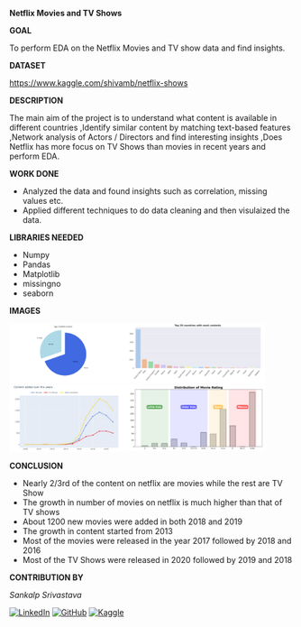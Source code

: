 
  

**Netflix Movies and TV Shows**

  

**GOAL**

  
To perform EDA on the Netflix Movies and TV show data and find insights.

  

**DATASET**

  

https://www.kaggle.com/shivamb/netflix-shows

  

**DESCRIPTION**

  

The main aim of the project is to understand what content is available in different countries ,Identify similar content by matching text-based features ,Network analysis of Actors / Directors and find interesting insights ,Does Netflix has more focus on TV Shows than movies in recent years and perform EDA.

  

**WORK DONE**

* Analyzed the data and found insights such as correlation, missing values etc.
* Applied different techniques to do data cleaning and then visulaized the data.

  


**LIBRARIES NEEDED**

* Numpy
* Pandas
* Matplotlib
* missingno
* seaborn
  
  

**IMAGES**

<div>
    <img src="../Images/types_of_netflix-content.jpg" width="40%" style="float:left" alt="types of netflix content">
    <img src="../Images/20_contries_with_most_content.jpg" width="50%" alt= "20 contries with most content">
</div>

<div>
    <img src="../Images/content_added_over_the_years.jpg" width="40%" style="float:left" alt="content added over the years">
    <img src="../Images/distribution_of_movie_rating.jpg" width="50%" alt= "distribution of movie rating">
</div>

**CONCLUSION**

  * Nearly 2/3rd of the content on netflix are movies while the rest are TV Show
  * The growth in number of movies on netflix is much higher than that of TV shows
  * About 1200 new movies were added in both 2018 and 2019
  * The growth in content started from 2013
  * Most of the movies were released in the year 2017 followed by 2018 and 2016
  * Most of the TV Shows were released in 2020 followed by 2019 and 2018

  

**CONTRIBUTION BY**

*Sankalp Srivastava*

  
[![LinkedIn](https://img.shields.io/badge/linkedin-%230077B5.svg?style=for-the-badge&logo=linkedin&logoColor=white)](https://www.linkedin.com/in/sankalpsrivastava-2605/) [![GitHub](https://img.shields.io/badge/github-%23121011.svg?style=for-the-badge&logo=github&logoColor=white)](https://github.com/sankalp-srivastava/) [![Kaggle](https://img.shields.io/badge/Kaggle-20BEFF?style=for-the-badge&logo=Kaggle&logoColor=white)](https://www.kaggle.com/sankalpsrivastava26)
